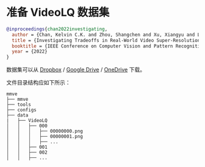 # 准备 VideoLQ 数据集

<!-- [DATASET] -->

```bibtex
@inproceedings{chan2022investigating,
  author = {Chan, Kelvin C.K. and Zhou, Shangchen and Xu, Xiangyu and Loy, Chen Change},
  title = {Investigating Tradeoffs in Real-World Video Super-Resolution},
  booktitle = {IEEE Conference on Computer Vision and Pattern Recognition},
  year = {2022}
}
```

数据集可以从 [Dropbox](https://www.dropbox.com/sh/hc06f1livdhutbo/AAAMPy92EOqVjRN8waT0ie8ja?dl=0) / [Google Drive](https://drive.google.com/drive/folders/1-1iJRNdqdFZWOnoUU4xG1Z1QhwsGwMDy?usp=sharing) / [OneDrive](https://entuedu-my.sharepoint.com/:f:/g/personal/chan0899_e_ntu_edu_sg/ErSugvUBxoBMlvSAHhqT5BEB9-4ZaqxzJIcc9uvVa8JGHg?e=WpHJTc) 下载。

文件目录结构应如下所示：

```text
mmve
├── mmve
├── tools
├── configs
├── data
|   ├── VideoLQ
│   │   ├── 000
│   │   │   ├── 00000000.png
│   │   │   ├── 00000001.png
│   │   │   ├── ...
│   │   ├── 001
│   │   ├── 002
│   │   ├── ...
```
